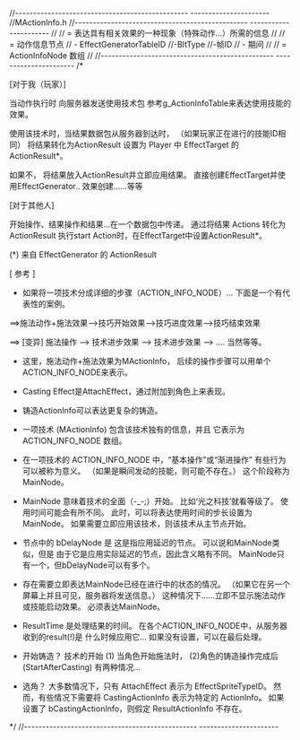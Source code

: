 //------------------------------------------------ ----------------------
//MActionInfo.h
//------------------------------------------------ ----------------------
//
// = 表达具有相关效果的一种现象（特殊动作...）所需的信息
//
// = 动作信息节点
// - EffectGeneratorTableID
//-BltType
//-帧ID
// - 期间
//
// = ActionInfoNode 数组
//
//------------------------------------------------ ----------------------
/*

 [对于我（玩家）]

  当动作执行时
  向服务器发送使用技术包
  参考g_ActionInfoTable来表达使用技能的效果。

  使用该技术时，当结果数据包从服务器到达时，
  （如果玩家正在进行的技能ID相同）
  将结果转化为ActionResult
  设置为 Player 中 EffectTarget 的 ActionResult*。


  如果不，
  将结果放入ActionResult并立即应用结果。
  直接创建EffectTarget并使用EffectGenerator..
  效果创建......等等


 [对于其他人]

  开始操作、结果操作和结果...在一个数据包中传递。
  通过将结果 Actions 转化为 ActionResult
  执行start Action时，在EffectTarget中设置ActionResult*。


 (*) 来自 EffectGenerator 的 ActionResult


 [ 参考 ]

 - 如果将一项技术分成详细的步骤（ACTION_INFO_NODE）...
  下面是一个有代表性的案例。

 ==>施法动作+施法效果-->技巧开始效果-->技巧进度效果-->技巧结束效果

 ==> [变异] 施法操作 --> 技术进步效果 --> 技术进步效果 --> .... 当然等等。

 - 这里，施法动作+施法效果为MActionInfo，
 后续的操作步骤可以用单个ACTION_INFO_NODE来表示。

 - Casting Effect是AttachEffect，通过附加到角色上来表现。
 - 铸造ActionInfo可以表达更复杂的铸造。

 - 一项技术 (MActionInfo) 包含该技术独有的信息，并且
 它表示为 ACTION_INFO_NODE 数组。

 - 在一项技术的 ACTION_INFO_NODE 中，“基本操作”或“渐进操作”
 有些行为可以被称为意义。
  （如果是瞬间发动的技能，则可能不存在。）
  这个阶段称为MainNode。
 
 - MainNode 意味着技术的全面（-_-;）开始。
 比如‘光之科技’就看等级了。
  使用时间可能会有所不同。
  此时，可以将表达使用时间的步长设置为MainNode。
  如果需要立即应用该技术，则该技术从主节点开始。

 - 节点中的 bDelayNode 是
 这是指应用延迟的节点。
  可以说和MainNode类似，但是
  由于它是应用实际延迟的节点，因此含义略有不同。
  MainNode只有一个，但bDelayNode可以有多个。
 

 - 存在需要立即表达MainNode已经在进行中的状态的情况。
  （如果它在另一个屏幕上并且可见，服务器将发送信息。）
  这种情况下……立即不显示施法动作或技能启动效果。
  必须表达MainNode。

 - ResultTime 是处理结果的时间。
 在各个ACTION_INFO_NODE中，从服务器收到的result(!)是
  什么时候应用它...
  如果没有设置，可以在最后处理。

 - 开始铸造？
 技术的开始
  (1) 当角色开始施法时，
  (2)角色的铸造操作完成后(StartAfterCasting)
  有两种情况...

 - 选角？
 大多数情况下，只有 AttachEffect 表示为 EffectSpriteTypeID。
  然而，有些情况下需要将 CastingActionInfo 表示为特定的 ActionInfo。
  如果设置了 bCastingActionInfo，则假定 ResultActionInfo 不存在。

*/
//------------------------------------------------ ----------------------